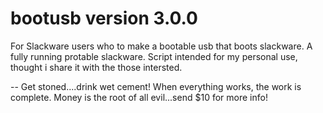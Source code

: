 # bootusb version 3.0.0


For Slackware users who to make a bootable usb that boots slackware.
A fully running protable slackware.
Script intended for my personal use, thought i share it with the those intersted.

-- 
Get stoned....drink wet cement!
When everything works, the work is complete.
Money is the root of all evil...send $10 for more info!
